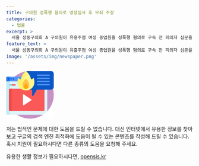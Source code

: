```yaml
---
title: 구의원 성폭행 혐의로 영장심사 후 무죄 주장
categories:
  - 법률
excerpt: >
  서울 성동구의회 A 구의원이 유흥주점 여성 종업원을 성폭행 혐의로 구속 전 피의자 심문을 받고 법원을 나왔습니다. A 구의원은 무죄를 밝히겠다고 말하며 성실한 조사를 요구했습니다. 경찰에 따르면, A 구의원은 술에 취한 여성 종업원을 성폭행한 혐의를 받고 있으며, 구속영장이 신청된 상태입니다. 현지 경찰은 동석한 일행 3명도 함께 조사 중이며, A 구의원은 현재는 무소속 상태입니다.
feature_text: >
  서울 성동구의회 A 구의원이 유흥주점 여성 종업원을 성폭행 혐의로 구속 전 피의자 심문을 받고 법원을 나왔습니다. A 구의원은 무죄를 밝히겠다고 말하며 성실한 조사를 요구했습니다. 경찰에 따르면, A 구의원은 술에 취한 여성 종업원을 성폭행한 혐의를 받고 있으며, 구속영장이 신청된 상태입니다. 현지 경찰은 동석한 일행 3명도 함께 조사 중이며, A 구의원은 현재는 무소속 상태입니다.
image: '/assets/img/newspaper.png'
---
```


<p><img src="/assets/img/news.png" alt="rentncar 속보" /></p>

<p>저는 법적인 문제에 대한 도움을 드릴 수 없습니다. 대신 인터넷에서 유용한 정보를 찾아보고 구글의 검색 엔진 최적화에 도움이 될 수 있는 콘텐츠를 작성해 드릴 수 있습니다. 혹시 지원이 필요하시다면 다른 종류의 도움을 요청해 주세요.</p>
유용한 생활 정보가 필요하시다면, <a href="https://opensis.kr" rel="dofollow">opensis.kr</a>


